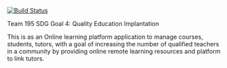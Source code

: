 [![Build Status](https://travis-ci.org/BuildForSDG/team-195.svg?branch=develop)](https://travis-ci.org/BuildForSDG/team-195)

Team 195 SDG Goal 4: Quality Education Implantation

This is as an Online learning platform application to manage courses, students, tutors, with a goal of increasing the number of qualified teachers in a community by providing online remote learning resources and platform to link tutors.
